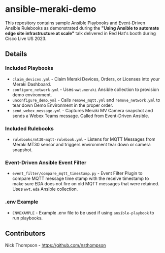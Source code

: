 # ansible-meraki-demo

This repository contains sample Ansible Playbooks and Event-Driven Ansible Rulebooks as demonstrated during the **"Using Ansible to automate edge site infrastructure at scale"** talk delivered in Red Hat's booth during Cisco Live US 2023.

## Details

### Included Playbooks

* `claim_devices.yml` - Claim Meraki Devices, Orders, or Licenses into your Meraki Dashboard.
* `configure_network.yml` - Uses `wwt.meraki` Ansible collection to provision demo environment.
* `unconfigure_demo.yml` - Calls `remove_mqtt.yml` and `remove_network.yml` to tear down Demo Environment in the proper order.
* `send_webex_message.yml` - Captures Meraki MV Camera snapshot and sends a Webex Teams message.  Called from Event-Driven Ansible.

### Included Rulebooks

* `rulebooks/mt30-mqtt-rulebook.yml` - Listens for MQTT Messages from Meraki MT30 sensor and triggers environment tear down or camera snapshot.

### Event-Driven Ansible Event Filter

* `event_filter/compare_mqtt_timestamp.py` - Event Filter Plugin to compare MQTT message time stamp with the receive timestamp to make sure EDA does not fire on old MQTT messages that were retained.  Uses `wwt.eda` Ansible collection.

### .env Example

* `ENVEXAMPLE` - Example .env file to be used if using `ansible-playbook` to run playbooks.

## Contributors

Nick Thompson - <https://github.com/nsthompson>
